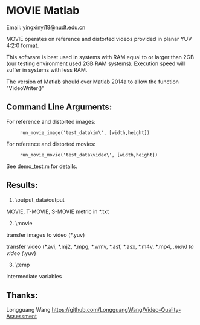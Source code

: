 # MOVIE Matlab
Email: yingxinyi18@nudt.edu.cn

MOVIE operates on reference and distorted videos provided in planar
YUV 4:2:0 format. 

This software is best used in systems with RAM equal to or larger than
2GB (our testing environment used 2GB RAM systems). Execution speed
will suffer in systems with less RAM.

The version of Matlab should over Matlab 2014a to allow the function "VideoWriter()"

Command Line Arguments:
-----------------------
For reference and distorted images:

         run_movie_image('test_data\im\', [width,height])

For reference and distorted movies:

         run_movie_movie('test_data\video\', [width,height])

See demo_test.m for details.

Results:
--------
1. \output_data\output

MOVIE, T-MOVIE, S-MOVIE metric in *.txt

2. \movie

transfer images to video (*.yuv)

transfer video (*.avi, *.mj2, *.mpg, *.wmv, *.asf, *.asx, *.m4v, *.mp4, *.mov) to video (*.yuv)

3. \temp

Intermediate variables

Thanks:
--------

Longguang Wang   https://github.com/LongguangWang/Video-Quality-Assessment
